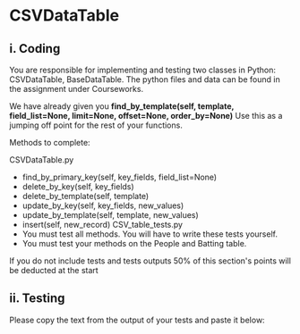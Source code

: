 # CSVDataTable
## i. Coding


You are responsible for implementing and testing two classes in Python: CSVDataTable, BaseDataTable.
The python files and data can be found in the assignment under Courseworks. 

We have already given you **find_by_template(self, template, field_list=None, limit=None, offset=None, order_by=None)**
Use this as a jumping off point for the rest of your functions.

Methods to complete:

CSVDataTable.py
- find_by_primary_key(self, key_fields, field_list=None)
- delete_by_key(self, key_fields)
- delete_by_template(self, template)
- update_by_key(self, key_fields, new_values)
- update_by_template(self, template, new_values)
- insert(self, new_record)
CSV_table_tests.py
- You must test all methods. You will have to write these tests yourself. 
- You must test your methods on the People and Batting table.

If you do not include tests and tests outputs 50% of this section's points will be deducted at the start

## ii. Testing

Please copy the text from the output of your tests and paste it below: